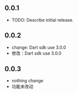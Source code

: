 ## 0.0.1

* TODO: Describe initial release.

## 0.0.2

* change: Dart sdk use 3.0.0
* 修改：Dart sdk use 3.0.0

## 0.0.3 

* nothing change
* 功能未改动